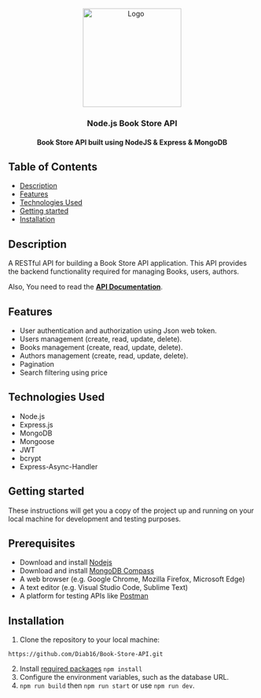 <!-- PROJECT LOGO -->
<br />
<p align="center">
  <a href="https://github.com/Diab16/Book-Store-API/blob/main/Documentation.md">
    <img src="https://cdn-icons-png.flaticon.com/512/6213/6213702.png" alt="Logo" width="200" height="200">
  </a>

  <h3 align="center">Node.js Book Store API</h3>
</p>

<h4 align="center">Book Store API built using NodeJS & Express & MongoDB</h4>

## Table of Contents

- [Description](#description)
- [Features](#features)
- [Technologies Used](#technologies-used)
- [Getting started](#getting-started)
- [Installation](#installation)

## Description

A RESTful API for building a Book Store API application. This API provides the backend functionality required for managing Books, users, authors.

Also, You need to read the [**API Documentation**](https://github.com/Diab16/Book-Store-API/blob/main/Documentation.md).

## Features

- User authentication and authorization using Json web token.
- Users management (create, read, update, delete).
- Books management (create, read, update, delete).
- Authors management (create, read, update, delete).
- Pagination
- Search filtering using price

## Technologies Used

- Node.js
- Express.js
- MongoDB
- Mongoose
- JWT
- bcrypt
- Express-Async-Handler

## Getting started

These instructions will get you a copy of the project up and running on your local machine for development and testing purposes.

## Prerequisites

- Download and install [Nodejs](https://nodejs.org/en)
- Download and install [MongoDB Compass](https://www.mongodb.com/products/tools/compass)
- A web browser (e.g. Google Chrome, Mozilla Firefox, Microsoft Edge)
- A text editor (e.g. Visual Studio Code, Sublime Text)
- A platform for testing APIs like [Postman](https://www.postman.com/downloads/)

## Installation

1. Clone the repository to your local machine:

```HTTPS
https://github.com/Diab16/Book-Store-API.git
```

2. Install [required packages](https://github.com/Diab16/Book-Store-API/blob/main/package.json) `npm install`
3. Configure the environment variables, such as the database URL.
4. `npm run build` then `npm run start` or use `npm run dev`.
